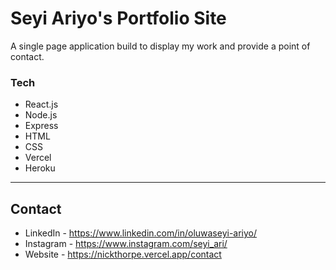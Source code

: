 # Seyi Ariyo's Portfolio Site

A single page application build to display my work and provide a point of contact.

### Tech

- React.js
- Node.js
- Express
- HTML
- CSS
- Vercel
- Heroku

---

## Contact

- LinkedIn - https://www.linkedin.com/in/oluwaseyi-ariyo/
- Instagram - https://www.instagram.com/seyi_ari/
- Website - https://nickthorpe.vercel.app/contact